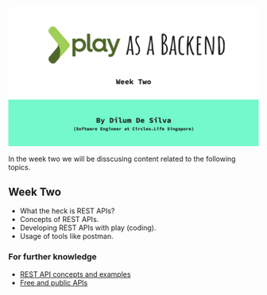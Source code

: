 ![cover](../other_resources/w2.png)

In the week two we will be disscusing content related to the following topics.

## Week Two

- What the heck is REST APIs?
- Concepts of REST APIs.
- Developing REST APIs with play (coding).
- Usage of tools like postman.



### For further knowledge

- [REST API concepts and examples](https://www.youtube.com/watch?v=7YcW25PHnAA&feature=emb_logo)
- [Free and public APIs](https://github.com/public-apis/public-apis)

